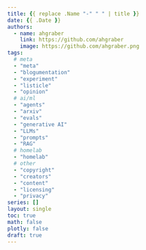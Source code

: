 ```yaml
---
title: {{ replace .Name "-" " " | title }}
date: {{ .Date }}
authors:
  - name: ahgraber
    link: https://github.com/ahgraber
    image: https://github.com/ahgraber.png
tags:
  # meta
  - "meta"
  - "blogumentation"
  - "experiment"
  - "listicle"
  - "opinion"
  # ai/ml
  - "agents"
  - "arxiv"
  - "evals"
  - "generative AI"
  - "LLMs"
  - "prompts"
  - "RAG"
  # homelab
  - "homelab"
  # other
  - "copyright"
  - "creators"
  - "content"
  - "licensing"
  - "privacy"
series: []
layout: single
toc: true
math: false
plotly: false
draft: true
---
```

